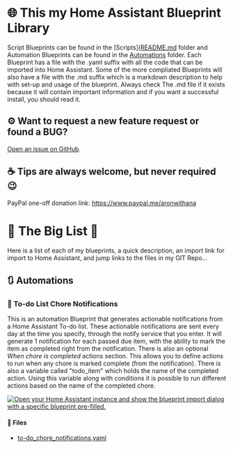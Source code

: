 # 🌐 This my Home Assistant Blueprint Library

Script Blueprints can be found in the [Scripts]([README.md](https://github.com/birdwing/HA_Blueprints/scripts) folder and Automation Blueprints can be found in the [Automations](https://github.com/birdwing/HA_Blueprints/automations) folder.
Each Blueprint has a file with the .yaml suffix with all the code that can be imported into Home Assistant.
Some of the more compliated Blueprints will also have a file with the .md suffix which is a markdown description to help with set-up and usage of the blueprint.
Always check The .md file if it exists because it will contain important information and if you want a successful install, you should read it.

## ⚙ Want to request a new feature request or found a BUG?

[Open an issue on GitHub](https://github.com/birdwing/HA_Blueprints/issues/new/choose).

## ☕ Tips are always welcome, but never required 😉

PayPal one-off donation link: https://www.paypal.me/aronwithana
  
  
# 📃 The Big List 📃

Here is a list of each of my blueprints, a quick description, an import link for import to Home Assistant, and jump links to the files in my GIT Repo...

## 🔃 Automations

### 🔔 To-do List Chore Notifications

This is an automation Blueprint that generates actionable notifications from a Home Assistant To-do list.
These actionable notifications are sent every day at the time you specify, through the notify service that you enter.
It will generate 1 notification for each passed due item, with the ability to mark the item as completed right from the notification.
There is also an optional *When chore is completed* actions section. This allows you to define actions to run when any chore is marked complete (from the notification). There is also a variable called "todo_item" which holds the name of the completed action. Using this variable along with conditions it is possible to run different actions based on the name of the completed chore.

[![Open your Home Assistant instance and show the blueprint import dialog with a specific blueprint pre-filled.](https://my.home-assistant.io/badges/blueprint_import.svg)](https://my.home-assistant.io/redirect/blueprint_import/?blueprint_url=https%3A%2F%2Fgithub.com%2Fbirdwing%2FHA_Blueprints%2Fblob%2Fmain%2Fautomations%2Fto-do_chore_notifications.yaml)

#### 📂 Files
* [to-do_chore_notifications.yaml](https://github.com/birdwing/HA_Blueprints/blob/main/automations/to-do_chore_notifications.yaml)
